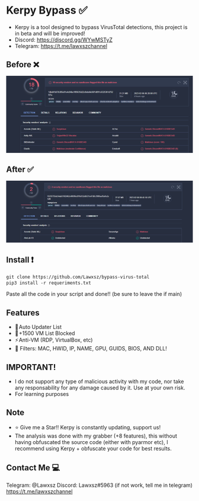 # Kerpy Bypass ✅

- Kerpy is a tool designed to bypass VirusTotal detections, this project is in beta and will be improved!
- Discord: https://discord.gg/WYwMSTyZ
- Telegram: https://t.me/lawxszchannel
## Before ❌

![18detect](18detect.png)

## After ✅

![2detect](2detect.png)

## Install ❗️

```
git clone https://github.com/Lawxsz/bypass-virus-total
pip3 install -r requeriments.txt
```
Paste all the code in your script and done!! (be sure to leave the if main)
## Features
- 🚀 Auto Updater List
- 🌠 +1500 VM List Blocked
- ⚡ Anti-VM (RDP, VirtualBox, etc)
- 🌟 Filters: MAC, HWID, IP, NAME, GPU, GUIDS, BIOS, AND DLL!

## IMPORTANT!
- I do not support any type of malicious activity with my code, nor take any responsability for any damage caused by it. Use at your own risk. 
- For learning purposes

## Note
- ⭐️ Give me a Star!! Kerpy is constantly updating, support us!
- The analysis was done with my grabber (+8 features), this without having obfuscated the source code (either with pyarmor etc), I recommend using Kerpy + obfuscate your code for best results.
## Contact Me 💻

Telegram: @Lawxsz
Discord: Lawxsz#5963 (if not work, tell me in telegram)
https://t.me/lawxszchannel
